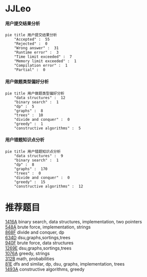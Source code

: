 # JJLeo

<!-- tabs:start -->



#### **用户提交结果分析**

```mermaid
pie title 用户提交结果分析
    "Accepted" :  55
    "Rejected" :  0
    "Wrong answer" :  31
    "Runtime error" :  3
    "Time limit exceeded" :  7
    "Memory limit exceeded" :  1
    "Compilation error" :  1
    "Partial" :  0
```

#### **用户做题类型偏好分析**

```mermaid
pie title 用户做题类型偏好分析
    "data structures" :  12
    "binary search" :  1
    "dp" :  5
    "graphs" :  8
    "trees" :  10
    "divide and conquer" :  0
    "greedy" :  1
    "constructive algorithms" :  5
```
#### **用户错题知识点分析**

```mermaid
pie title 用户错题知识点分析
    "data structures" :  9
    "binary search" :  1
    "dp" :  8
    "graphs" :  170
    "trees" :  0
    "divide and conquer" :  0
    "greedy" :  15
    "constructive algorithms" :  12
```



<!-- tabs:end -->
# 推荐题目
[1416A](https://codeforces.com/contest/1416/problem/A)		binary search,
                        data structures,
                        implementation,
                        two pointers		  
[548A](https://codeforces.com/contest/548/problem/A)		brute force,
                        implementation,
                        strings		  
[868F](https://codeforces.com/contest/868/problem/F)		divide and conquer,
                        dp		  
[634D](https://codeforces.com/contest/634/problem/D)		dsu,graphs,sortings,trees		  
[940F](https://codeforces.com/contest/940/problem/F)		brute force,
                        data structures		  
[1269E](https://codeforces.com/contest/1269/problem/E)		dsu,graphs,sortings,trees		  
[1076A](https://codeforces.com/contest/1076/problem/A)		greedy,
                        strings		  
[312B](https://codeforces.com/contest/312/problem/B)		math,
                        probabilities		  
[81E](https://codeforces.com/contest/81/problem/E)		dfs and similar,
                        dp,
                        dsu,
                        graphs,
                        implementation,
                        trees		  
[1493A](https://codeforces.com/contest/1493/problem/A)		constructive algorithms,
                        greedy		  
